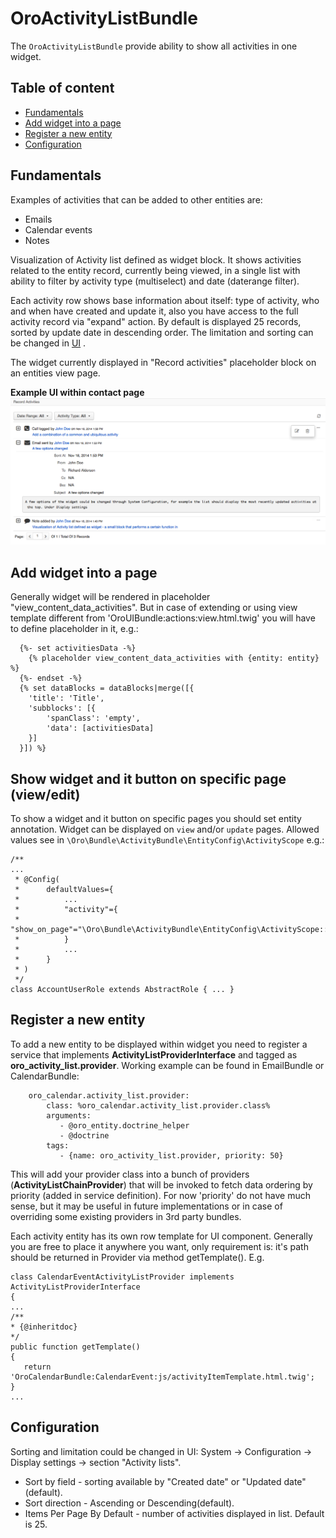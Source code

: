OroActivityListBundle
=====================
The `OroActivityListBundle` provide ability to show all activities in one widget.

Table of content
----------------
- [Fundamentals](#fundamentals)
- [Add widget into a page](#add-widget-into-a-page)
- [Register a new entity](#register-a-new-entity)
- [Configuration](#configuration)

Fundamentals
------------

Examples of activities that can be added to other entities are:
- Emails
- Calendar events
- Notes

Visualization of Activity list defined as widget block. It shows activities related to the entity record, currently being viewed, in a single list with ability to filter by activity type (multiselect) and date (daterange filter).

Each activity row shows base information about itself: type of activity, who and when have created and update it, also you have access to the full activity record via "expand" action. By default is displayed 25 records, sorted by update date in descending order. The limitation and sorting can be changed in [UI](#configuration) .

The widget currently displayed in "Record activities" placeholder block on an entities view page.

**Example UI within contact page**
![An example of widget](./Resources/doc/example.png)

Add widget into a page
----------------------
Generally widget will be rendered in placeholder "view_content_data_activities". But in case of extending or using view template different from 'OroUIBundle:actions:view.html.twig' you will have to define placeholder in it, e.g.: 

```
  {%- set activitiesData -%}
    {% placeholder view_content_data_activities with {entity: entity} %}
  {%- endset -%}
  {% set dataBlocks = dataBlocks|merge([{
    'title': 'Title',
    'subblocks': [{
        'spanClass': 'empty',
        'data': [activitiesData]
    }]
  }]) %}
```

Show widget and it button on specific page (view/edit)
----------------------------------------
To show a widget and it button on specific pages you should set entity annotation.
Widget can be displayed on `view` and/or `update` pages. Allowed values see in `\Oro\Bundle\ActivityBundle\EntityConfig\ActivityScope` e.g.:
```
/**
...
 * @Config(
 *      defaultValues={
 *          ...
 *          "activity"={
 *              "show_on_page"="\Oro\Bundle\ActivityBundle\EntityConfig\ActivityScope::UPDATE_PAGE"
 *          }
 *          ...
 *      }
 * )
 */
class AccountUserRole extends AbstractRole { ... }
```

Register a new entity
----------------------
To add a new entity to be displayed within widget you need to register a service that implements **ActivityListProviderInterface** and tagged as **oro_activity_list.provider**. Working example can be found in EmailBundle or CalendarBundle:
```
    oro_calendar.activity_list.provider:
        class: %oro_calendar.activity_list.provider.class%
        arguments:
           - @oro_entity.doctrine_helper
           - @doctrine
        tags:
           - {name: oro_activity_list.provider, priority: 50}
```
This will add your provider class into a bunch of providers (**ActivityListChainProvider**) that will be invoked to fetch data ordering by priority (added in service definition). For now 'priority' do not have much sense, but it may be useful in future implementations or in case of overriding some existing providers in 3rd party bundles.

Each activity entity has its own row template for UI component. Generally you are free to place it anywhere you want, only requirement is: it's path should be returned in Provider via method getTemplate(). E.g.
```
class CalendarEventActivityListProvider implements ActivityListProviderInterface
{
...
/**
* {@inheritdoc}
*/
public function getTemplate()
{
   return 'OroCalendarBundle:CalendarEvent:js/activityItemTemplate.html.twig';
}
...

```

Configuration
-------------
Sorting and limitation could be changed in UI: System -> Configuration -> Display settings -> section "Activity lists".

 - Sort by field - sorting available by "Created date" or "Updated date"(default).
 - Sort direction - Ascending or Descending(default).
 - Items Per Page By Default - number of activities displayed in list. Default is 25. 
